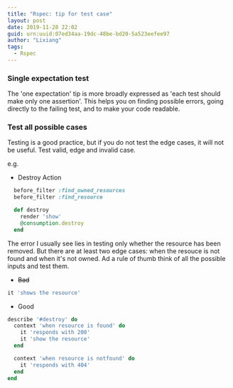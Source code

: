 ```yaml
---
title: "Rspec: tip for test case"
layout: post
date: 2019-11-28 22:02
guid: urn:uuid:07ed34aa-19dc-48be-bd20-5a523eefee97
author: "Lixiang"
tags:
  - Rspec
---
```


### Single expectation test

The 'one expectation' tip is more broadly expressed as 'each test should
make only one assertion'. This helps you on finding possible errors,
going directly to the failing test, and to make your code readable.

### Test all possible cases

Testing is a good practice, but if you do not test the edge cases, it
will not be useful. Test valid, edge and invalid case.

e.g.

- Destroy Action

```ruby
  before_filter :find_owned_resources
  before_filter :find_resource

  def destroy
    render 'show'
    @consumption.destroy
  end
```

The error I usually see lies in testing only whether the resource has
been removed. But there are at least two edge cases: when the resouce is
not found and when it's not owned. Ad a rule of thumb think of all the
possible inputs and test them.

- ~~Bad~~

```ruby
it 'shows the resource'
```

- Good

```ruby
describe '#destroy' do
  context 'when resource is found' do
    it 'responds with 200'
    it 'show the resource'
  end

  context 'when resource is notfound' do
    it 'responds with 404'
  end
end
```
